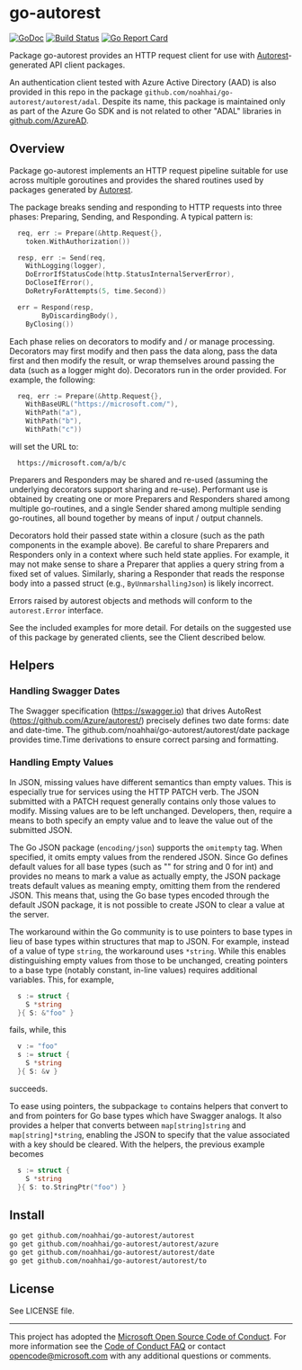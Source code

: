 # go-autorest

[![GoDoc](https://godoc.org/github.com/noahhai/go-autorest/autorest?status.png)](https://godoc.org/github.com/noahhai/go-autorest/autorest)
[![Build Status](https://travis-ci.org/Azure/go-autorest.svg?branch=master)](https://travis-ci.org/Azure/go-autorest)
[![Go Report Card](https://goreportcard.com/badge/Azure/go-autorest)](https://goreportcard.com/report/Azure/go-autorest)

Package go-autorest provides an HTTP request client for use with [Autorest](https://github.com/Azure/autorest.go)-generated API client packages.

An authentication client tested with Azure Active Directory (AAD) is also
provided in this repo in the package
`github.com/noahhai/go-autorest/autorest/adal`.  Despite its name, this package
is maintained only as part of the Azure Go SDK and is not related to other
"ADAL" libraries in [github.com/AzureAD](https://github.com/AzureAD).

## Overview

Package go-autorest implements an HTTP request pipeline suitable for use across
multiple goroutines and provides the shared routines used by packages generated
by [Autorest](https://github.com/Azure/autorest.go).

The package breaks sending and responding to HTTP requests into three phases: Preparing, Sending,
and Responding. A typical pattern is:

```go
  req, err := Prepare(&http.Request{},
    token.WithAuthorization())

  resp, err := Send(req,
    WithLogging(logger),
    DoErrorIfStatusCode(http.StatusInternalServerError),
    DoCloseIfError(),
    DoRetryForAttempts(5, time.Second))

  err = Respond(resp,
		ByDiscardingBody(),
    ByClosing())
```

Each phase relies on decorators to modify and / or manage processing. Decorators may first modify
and then pass the data along, pass the data first and then modify the result, or wrap themselves
around passing the data (such as a logger might do). Decorators run in the order provided. For
example, the following:

```go
  req, err := Prepare(&http.Request{},
    WithBaseURL("https://microsoft.com/"),
    WithPath("a"),
    WithPath("b"),
    WithPath("c"))
```

will set the URL to:

```
  https://microsoft.com/a/b/c
```

Preparers and Responders may be shared and re-used (assuming the underlying decorators support
sharing and re-use). Performant use is obtained by creating one or more Preparers and Responders
shared among multiple go-routines, and a single Sender shared among multiple sending go-routines,
all bound together by means of input / output channels.

Decorators hold their passed state within a closure (such as the path components in the example
above). Be careful to share Preparers and Responders only in a context where such held state
applies. For example, it may not make sense to share a Preparer that applies a query string from a
fixed set of values. Similarly, sharing a Responder that reads the response body into a passed
struct (e.g., `ByUnmarshallingJson`) is likely incorrect.

Errors raised by autorest objects and methods will conform to the `autorest.Error` interface.

See the included examples for more detail. For details on the suggested use of this package by
generated clients, see the Client described below.

## Helpers

### Handling Swagger Dates

The Swagger specification (https://swagger.io) that drives AutoRest
(https://github.com/Azure/autorest/) precisely defines two date forms: date and date-time. The
github.com/noahhai/go-autorest/autorest/date package provides time.Time derivations to ensure correct
parsing and formatting.

### Handling Empty Values

In JSON, missing values have different semantics than empty values. This is especially true for
services using the HTTP PATCH verb. The JSON submitted with a PATCH request generally contains
only those values to modify. Missing values are to be left unchanged. Developers, then, require a
means to both specify an empty value and to leave the value out of the submitted JSON.

The Go JSON package (`encoding/json`) supports the `omitempty` tag. When specified, it omits
empty values from the rendered JSON. Since Go defines default values for all base types (such as ""
for string and 0 for int) and provides no means to mark a value as actually empty, the JSON package
treats default values as meaning empty, omitting them from the rendered JSON. This means that, using
the Go base types encoded through the default JSON package, it is not possible to create JSON to
clear a value at the server.

The workaround within the Go community is to use pointers to base types in lieu of base types within
structures that map to JSON. For example, instead of a value of type `string`, the workaround uses
`*string`. While this enables distinguishing empty values from those to be unchanged, creating
pointers to a base type (notably constant, in-line values) requires additional variables. This, for
example,

```go
  s := struct {
    S *string
  }{ S: &"foo" }
```
fails, while, this

```go
  v := "foo"
  s := struct {
    S *string
  }{ S: &v }
```
succeeds.

To ease using pointers, the subpackage `to` contains helpers that convert to and from pointers for
Go base types which have Swagger analogs. It also provides a helper that converts between
`map[string]string` and `map[string]*string`, enabling the JSON to specify that the value
associated with a key should be cleared. With the helpers, the previous example becomes

```go
  s := struct {
    S *string
  }{ S: to.StringPtr("foo") }
```

## Install

```bash
go get github.com/noahhai/go-autorest/autorest
go get github.com/noahhai/go-autorest/autorest/azure
go get github.com/noahhai/go-autorest/autorest/date
go get github.com/noahhai/go-autorest/autorest/to
```

## License

See LICENSE file.

-----

This project has adopted the [Microsoft Open Source Code of
Conduct](https://opensource.microsoft.com/codeofconduct/). For more information
see the [Code of Conduct
FAQ](https://opensource.microsoft.com/codeofconduct/faq/) or contact
[opencode@microsoft.com](mailto:opencode@microsoft.com) with any additional
questions or comments.

